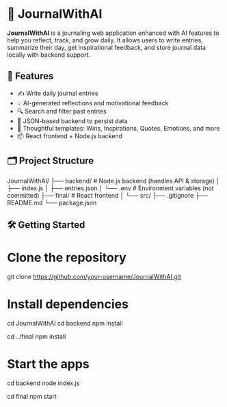 # 📝 JournalWithAI

**JournalWithAI** is a journaling web application enhanced with AI features to help you reflect, track, and grow daily. It allows users to write entries, summarize their day, get inspirational feedback, and store journal data locally with backend support.

## 🚀 Features

- ✍️ Write daily journal entries
- 💡 AI-generated reflections and motivational feedback
- 🔍 Search and filter past entries
- 📂 JSON-based backend to persist data
- 🧠 Thoughtful templates: Wins, Inspirations, Quotes, Emotions, and more
- 📦 React frontend + Node.js backend

## 🗂️ Project Structure

JournalWithAI/
├── backend/ # Node.js backend (handles API & storage)
│ ├── index.js
│ ├── entries.json
│ └── .env # Environment variables (not committed)
├── final/ # React frontend
│ └── src/
├── .gitignore
├── README.md
└── package.json

## 🛠️ Getting Started

# Clone the repository

git clone https://github.com/your-username/JournalWithAI.git

# Install dependencies
cd JournalWithAI
cd backend
npm install

cd ../final
npm install

# Start the apps
cd backend
node index.js

cd final
npm start
